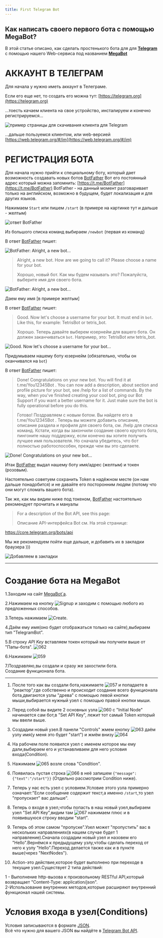 ```yaml
---
title: First Telegram Bot
---
```

<!-- TITLE: Твой первый Телеграм бот -->
<!-- SUBTITLE: в этом разделе описано как зарегистрироватся и создать своего первого Телеграм бота. -->

<!--// це старий мануал який писав Влад, його треба вичитати, пофіксити старі картинки і додати нові //-->
<!--// ДЖЕРЕЛО https://gitlab.com/omw/megabot-web/wikis/home //-->

Как написать своего первого бота с помощью **MegaBot**?
-----
В этой статье описано, как сделать простенького бота для для [**Telegram**](https://telegram.org) с помощью нашего Web-сервиса под названием [**MegaBot**](http://www.mega-bot.com) 

# АККАУНТ В ТЕЛЕГРАМ
Для начала у нужно иметь аккаунт в Телеграме.

Если его еще нет, то создать его можна тут: [https://telegram.org](https://telegram.org) 

...тоесть качаем клиента на свое устройство, инсталируем и конечно регистрируемся...
<!-- зробити ПОТІМ розділи для "чайників" як виконати кожну з цих дій, а коли буде свій канал на Ютубі, то можна зняти і відео, ще й пошукового трафіка можна буде підняти на цьому -->

![пример страницы для скачивания клиента для Telegram](img/009.png "пример страницы для скачивания клиента для Telegram")

...дальше пользуемся клиентом, или web-версией [https://web.telegram.org/#/im](https://web.telegram.org/#/im)

# РЕГИСТРАЦИЯ БОТА  

Для начала нужно прийти к специальному боту, который дает возможность создавать новых ботов [BotFather](https://t.me/BotFather) 
Вот его постоянный адрес который можна запомнить: [https://t.me/BotFather](https://t.me/BotFather) 
BotFather - на данный момент разговаривает только на английском, возможно в будущем, будет локализация и для других языков. 

Нажимаем `Start` или пишем `/start` (в примере на картинке тут и дальше - желтым)

![ответ BotFather](img/007.png "ответ BotFather")

Из большого списка команд выбираем `/newbot` (первая из команд)

В ответ [BotFather](https://t.me/BotFather) пишет:

![BotFather: Alright, a new bot...](img/008.png "EN: Alright, a new bot. How are we going to call it? Please choose a name for your bot. 
RU: Хорошо, новый бот. Как мы будем называть это? Пожалуйста, выберите имя для своего бота.")

>  Alright, a new bot. How are we going to call it? Please choose a name for your bot. 
>  
>  Хорошо, новый бот. Как мы будем называть это? Пожалуйста, выберите имя для своего бота.

![BotFather: Alright, a new bot...](img/010.png "EN: Alright, a new bot. How are we going to call it? Please choose a name for your bot. 
RU: Хорошо, новый бот. Как мы будем называть это? Пожалуйста, выберите имя для своего бота.")

Даем ему имя [в примере желтым]

В ответ [BotFather](https://t.me/BotFather) пишет:

>  Good. Now let's choose a username for your bot. It must end in `bot`. Like this, for example: TetrisBot or tetris_bot.
>  
>  Хорошо. Теперь давайте выберем юзернейм для вашего бота. Он должен заканчиваться `bot`. Например, это: TetrisBot или tetris_bot.

![Good. Now let's choose a username for your bot...](img/011.png "EN: Good. Now let's choose a username for your bot. It must end in `bot`. Like this, for example: TetrisBot or tetris_bot.
RU: Хорошо. Теперь давайте выберем юзернейм для вашего бота. Он должен заканчиваться `bot`. Например, это: TetrisBot или tetris_bot.")

Придумываем нашему боту юзернейм (обязательно, чтобы он оканчивался на `bot`)

В ответ [BotFather](https://t.me/BotFather) пишет:

>  Done! Congratulations on your new bot. You will find it at t.me/You12345Bot . You can now add a description, about section and profile picture for your bot, see /help for a list of commands. By the way, when you've finished creating your cool bot, ping our Bot Support if you want a better username for it. Just make sure the bot is fully operational before you do this.
>  
>  Готово! Поздравляем с новым ботом. Вы найдете его в t.me/You12345Bot . Теперь вы можете добавить описание, описание раздела и профиля для своего бота, см. /help для списка команд. Кстати, когда вы закончили создание своего крутого бота, пингоните нашу поддержку, если конечно вы хотите получить лучшее имя пользователя. Но сначала убедитесь, что бот полностью работоспособен, прежде чем вы это сделаете.

![Done! Congratulations on your new bot...](img/012.png "EN Done! Congratulations on your new bot. You will find it at t.me/You12345Bot . You can now add a description, about section and profile picture for your bot, see /help for a list of commands. By the way, when you've finished creating your cool bot, ping our Bot Support if you want a better username for it. Just make sure the bot is fully operational before you do this.
RU Готово! Поздравляем с новым ботом. Вы найдете его в t.me/You12345Bot . Теперь вы можете добавить описание, описание раздела и профиля для своего бота, см. /help для списка команд. Кстати, когда вы закончили создание своего крутого бота, пингоните нашу поддержку, если конечно вы хотите получить лучшее имя пользователя. Но сначала убедитесь, что бот полностью работоспособен, прежде чем вы это сделаете.")

<!--// #################################### ВИЧИТАНО ДО ЦЬОГО МІСЦЯ ########################################### //-->

Итак [BotFather](https://t.me/BotFather) выдал нашему боту имя/адрес (желтым) и токен (розовым).

Настоятельно советуем сохранить Token в надёжном месте (он нам дальше понадобится) и не давайте его посторонним людям (потому что они могут сломать вашего бота).

Так же, как мы видим ниже под токеном, [BotFather](https://t.me/BotFather) настоятельно рекомендует прочитать и мануалы

>  For a description of the Bot API, see this page: 
>  
>  Описание API-интерфейса Bot см. На этой странице:

https://core.telegram.org/bots/api

Мы же рекомендуем пойти еще дальше, и добавить их в закладки браузера )))

![Добавляем в закладки](img/013.png "Добавляем в закладки")


-----
# Создание бота на MegaBot

1.Заходим на сайт [MegaBot`a](http://www.mega-bot.com).

2.Нажимаем на кнопку 
![Signup](img/014.png "Signup")
и заходим с помощью любого из предложенных способов.  

3.Теперь нажимаем 
![Create](img/015.png "Create").

4.Даём ему имя(оно будет отображаться только на сайте),выбираем тип "TelegramBot".

5.В строку *API Key* вставляем токен который мы получили выше от "Папы-бота".
![062](img/062.png)

6.Нажимаем
![059](img/059.png)

7.Поздравляю,вы создали и сразу же захостили бота.  
Создание функционала бота.


-----


1. После того как вы создали бота,нажимаете
![057](img/057.png) 
и попадаете в "реактор",где собственно и происходит создание всего функционала бота,двигаются узлы "древа" с помощью левой кнопки мыши,выбирается нужный узел с помощью правой кнопки мыши.

2. Перед собой вы видите 2 основных узла 
![060](img/060.png)
с "Initial Node" начинается сам бот,в "Set API Key", лежит тот самый Token который мы ввели выше.  

3. Создадим новый узел.В панели "Controls" жмем кнопку 
![063](img/063.png) 
даём узлу имя(у меня это будет "start") и жмём внизу 
![064](img/064.png) 

4. На рабочем поле появился узел с именем которое мы ему дали,выбираем его и устанавливаем для него условия входа(Condition).

5. Нажимаем 
![065](img/065.png) 
возле слова "Сondition".  

6. Появилась пустая строка 
![066](img/066.png) 
в неё запишем `{"message":{"text":"/start"}}` (Отдельно рассмотрим Condition ниже).   

7. Теперь у нас есть узел с условием.Условие этого узла примерно означает:"Если сообщение содержит текст,а именно `/start`,то узел "пропускает" вас дальше".   

8. Теперь о входе в узел,чтобы попасть в наш новый узел,выбираем узел "Set API Key",видим там 
![067](img/067.png) 
нажимаем плюс и в появившуюся строку вводим "start".

9. Теперь об этом самом "пропуске".Узел может "пропустить" вас в нескольких направлениях(в нашем случае будет 1 направление).Сначала создадим новый узел и назовем его "Hello".Вернёмся к предыдущему узлу,чтобы сделать переход от него к узлу "Hello".Переход делается также как и в пункте выше(через "NextNodes").

10. Action-это действие,которое будет выполнено при переходе в текущие узел.Существует 2 типа действий:   

1 - Выполнение http-вызова к произвольному RESTful API,который возвращает "Content-Type: application/json".   
2-Использование внутренних методов,которые расширяют внутренний функционал нашей системы.   

# Условия входа в узел(Conditions)
Условия записываются в формате [JSON](https://ru.wikipedia.org/wiki/JSON).   
Всё что нужно для вашего JSON вы найдёте в [Telegram Bot API](https://core.telegram.org/bots/api).